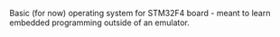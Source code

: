 Basic (for now) operating system for STM32F4 board - meant to learn embedded programming outside of an emulator.
